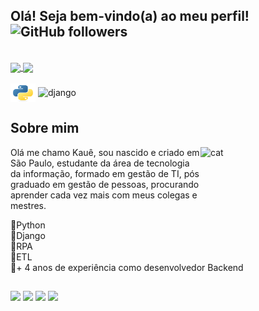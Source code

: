 ## Olá! Seja bem-vindo(a) ao meu perfil! ![GitHub followers](https://img.shields.io/github/followers/kauesv?style=social)

<br>

<a href="https://github.com/anuraghazra/github-readme-stats">
  <img align="center" src="https://github-readme-stats.vercel.app/api?username=kauesv&count_private=true&show_icons=true&theme=dark" />
</a>
<a href="https://github.com/anuraghazra/github-readme-stats">
  <img align="center" src="https://github-readme-stats.vercel.app/api/top-langs/?username=kauesv&layout=compact&count_private=true&show_icons=true&theme=dark" />
</a>

<div style="display: inline_block"><br>
  <img align="center" alt="Python" height="30" width="40" src="https://raw.githubusercontent.com/devicons/devicon/master/icons/python/python-original.svg">
  <img align="center" alt="django" height="30" width="40" src="https://cdn.jsdelivr.net/gh/devicons/devicon/icons/django/django-plain.svg" />
</div>

## Sobre mim
<img align="right" alt="cat" height="170" width="200" src="https://i.giphy.com/media/r7Y17m4862kdW/giphy.webp">

Olá me chamo Kauê, sou nascido e criado em São Paulo, estudante da área de tecnologia da informação, formado em gestão de TI, pós graduado em gestão de pessoas, procurando aprender cada vez mais com meus colegas e mestres.

🔸️Python<br/>
🔸️Django<br/>
🔸️RPA<br/>
🔸️ETL<br/>
🔸️+ 4 anos de experiência como desenvolvedor Backend<br/>

  ##
 
<div> 
  <a href="https://instagram.com/kaue_sv_" target="_blank"><img src="https://img.shields.io/badge/-Instagram-%23E4405F?style=for-the-badge&logo=instagram&logoColor=white" target="_blank"></a>
 <a href="https://discord.gg" target="_blank"><img src="https://img.shields.io/badge/Discord-7289DA?style=for-the-badge&logo=discord&logoColor=white" target="_blank"></a> 
  <a href = "mailto:kauesousavieira534@gmail.com"><img src="https://img.shields.io/badge/-Gmail-%23333?style=for-the-badge&logo=gmail&logoColor=white" target="_blank"></a>
  <a href="https://www.linkedin.com/in/kaue-sousa-vieira/" target="_blank"><img src="https://img.shields.io/badge/-LinkedIn-%230077B5?style=for-the-badge&logo=linkedin&logoColor=white" target="_blank"></a> 
</div>
